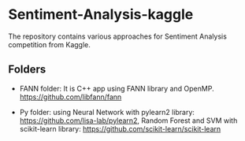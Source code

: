 # Sentiment-Analysis-kaggle

The repository contains various approaches for Sentiment Analysis competition from Kaggle.

## Folders

- FANN folder: It is C++ app using FANN library and OpenMP.
  https://github.com/libfann/fann

- Py folder: using Neural Network with pylearn2 library: https://github.com/lisa-lab/pylearn2, Random Forest and SVM with scikit-learn    library: https://github.com/scikit-learn/scikit-learn
  
